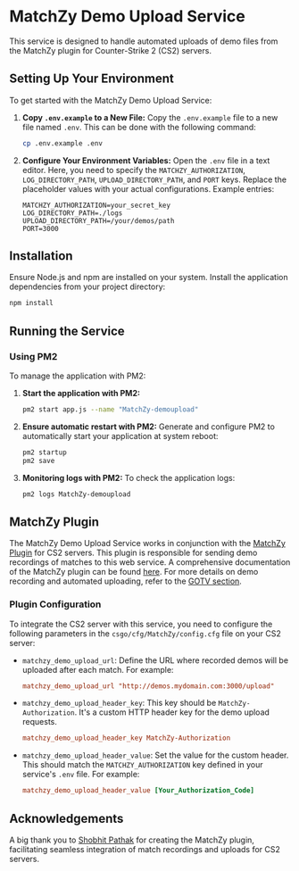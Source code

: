 # MatchZy Demo Upload Service

This service is designed to handle automated uploads of demo files from the MatchZy plugin for Counter-Strike 2 (CS2) servers.

## Setting Up Your Environment

To get started with the MatchZy Demo Upload Service:

1. **Copy `.env.example` to a New File:**
   Copy the `.env.example` file to a new file named `.env`. This can be done with the following command:
   ```bash
   cp .env.example .env
   ```

2. **Configure Your Environment Variables:**
   Open the `.env` file in a text editor. Here, you need to specify the `MATCHZY_AUTHORIZATION`, `LOG_DIRECTORY_PATH`, `UPLOAD_DIRECTORY_PATH`, and `PORT` keys. Replace the placeholder values with your actual configurations. Example entries:
   ```plaintext
   MATCHZY_AUTHORIZATION=your_secret_key
   LOG_DIRECTORY_PATH=./logs
   UPLOAD_DIRECTORY_PATH=/your/demos/path
   PORT=3000
   ```

## Installation

Ensure Node.js and npm are installed on your system. Install the application dependencies from your project directory:
```bash
npm install
```

## Running the Service

### Using PM2

To manage the application with PM2:

1. **Start the application with PM2:**
   ```bash
   pm2 start app.js --name "MatchZy-demoupload"
   ```

2. **Ensure automatic restart with PM2:**
   Generate and configure PM2 to automatically start your application at system reboot:
   ```bash
   pm2 startup
   pm2 save
   ```

3. **Monitoring logs with PM2:**
   To check the application logs:
   ```bash
   pm2 logs MatchZy-demoupload
   ```

## MatchZy Plugin

The MatchZy Demo Upload Service works in conjunction with the [MatchZy Plugin](https://github.com/shobhit-pathak/MatchZy) for CS2 servers. This plugin is responsible for sending demo recordings of matches to this web service. A comprehensive documentation of the MatchZy plugin can be found [here](https://shobhit-pathak.github.io/MatchZy/). For more details on demo recording and automated uploading, refer to the [GOTV section](https://shobhit-pathak.github.io/MatchZy/gotv/).

### Plugin Configuration

To integrate the CS2 server with this service, you need to configure the following parameters in the `csgo/cfg/MatchZy/config.cfg` file on your CS2 server:

- `matchzy_demo_upload_url`: Define the URL where recorded demos will be uploaded after each match. For example:
  ```cfg
  matchzy_demo_upload_url "http://demos.mydomain.com:3000/upload"
  ```
- `matchzy_demo_upload_header_key`: This key should be `MatchZy-Authorization`. It's a custom HTTP header key for the demo upload requests.
  ```cfg
  matchzy_demo_upload_header_key MatchZy-Authorization
  ```
- `matchzy_demo_upload_header_value`: Set the value for the custom header. This should match the `MATCHZY_AUTHORIZATION` key defined in your service's `.env` file. For example:
  ```cfg
  matchzy_demo_upload_header_value [Your_Authorization_Code]
  ```

## Acknowledgements

A big thank you to [Shobhit Pathak](https://github.com/shobhit-pathak) for creating the MatchZy plugin, facilitating seamless integration of match recordings and uploads for CS2 servers.
